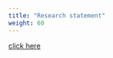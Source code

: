 ```yaml
---
title: "Research statement"
weight: 60
---
```


[click here](https://cdn.githubraw.com/marwage/marwage.github.io/main/doc/research-statement.pdf)
